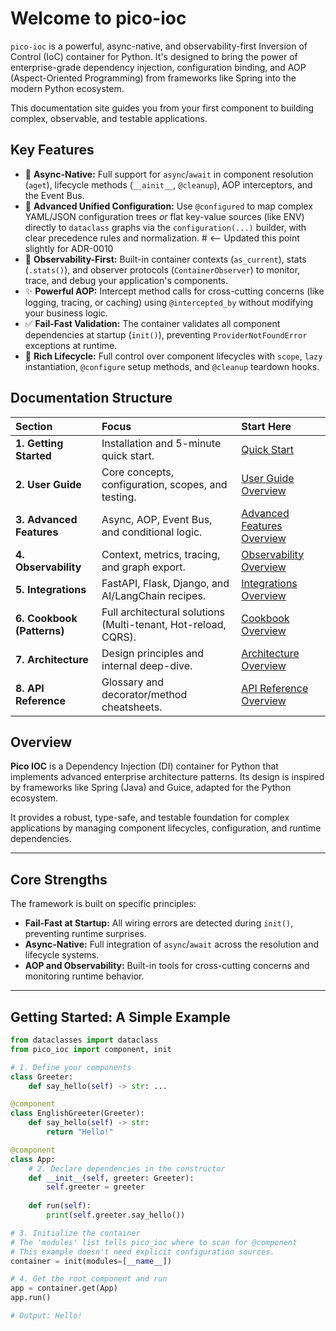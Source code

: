 # Welcome to pico-ioc

`pico-ioc` is a powerful, async-native, and observability-first Inversion of Control (IoC) container for Python. It's designed to bring the power of enterprise-grade dependency injection, configuration binding, and AOP (Aspect-Oriented Programming) from frameworks like Spring into the modern Python ecosystem.

This documentation site guides you from your first component to building complex, observable, and testable applications.

## Key Features

* 🚀 **Async-Native:** Full support for `async`/`await` in component resolution (`aget`), lifecycle methods (`__ainit__`, `@cleanup`), AOP interceptors, and the Event Bus.
* 🌳 **Advanced Unified Configuration:** Use `@configured` to map complex YAML/JSON configuration trees *or* flat key-value sources (like ENV) directly to `dataclass` graphs via the `configuration(...)` builder, with clear precedence rules and normalization. # <-- Updated this point slightly for ADR-0010
* 🔬 **Observability-First:** Built-in container contexts (`as_current`), stats (`.stats()`), and observer protocols (`ContainerObserver`) to monitor, trace, and debug your application's components.
* ✨ **Powerful AOP:** Intercept method calls for cross-cutting concerns (like logging, tracing, or caching) using `@intercepted_by` without modifying your business logic.
* ✅ **Fail-Fast Validation:** The container validates all component dependencies at startup (`init()`), preventing `ProviderNotFoundError` exceptions at runtime.
* 🧩 **Rich Lifecycle:** Full control over component lifecycles with `scope`, `lazy` instantiation, `@configure` setup methods, and `@cleanup` teardown hooks.

## Documentation Structure

| Section | Focus | Start Here |
| :--- | :--- | :--- |
| **1. Getting Started** | Installation and 5-minute quick start. | [Quick Start](./getting-started.md) |
| **2. User Guide** | Core concepts, configuration, scopes, and testing. | [User Guide Overview](./user-guide/README.md) |
| **3. Advanced Features** | Async, AOP, Event Bus, and conditional logic. | [Advanced Features Overview](./advanced-features/README.md) |
| **4. Observability** | Context, metrics, tracing, and graph export. | [Observability Overview](./observability/README.md) |
| **5. Integrations** | FastAPI, Flask, Django, and AI/LangChain recipes. | [Integrations Overview](./integrations/README.md) |
| **6. Cookbook (Patterns)** | Full architectural solutions (Multi-tenant, Hot-reload, CQRS). | [Cookbook Overview](./cookbook/README.md) |
| **7. Architecture** | Design principles and internal deep-dive. | [Architecture Overview](./architecture/README.md) |
| **8. API Reference** | Glossary and decorator/method cheatsheets. | [API Reference Overview](./api-reference/README.md) |


## Overview

**Pico IOC** is a Dependency Injection (DI) container for Python that implements advanced enterprise architecture patterns. Its design is inspired by frameworks like Spring (Java) and Guice, adapted for the Python ecosystem.

It provides a robust, type-safe, and testable foundation for complex applications by managing component lifecycles, configuration, and runtime dependencies.

---

## Core Strengths

The framework is built on specific principles:

* **Fail-Fast at Startup:** All wiring errors are detected during `init()`, preventing runtime surprises.
* **Async-Native:** Full integration of `async`/`await` across the resolution and lifecycle systems.
* **AOP and Observability:** Built-in tools for cross-cutting concerns and monitoring runtime behavior.

---

## Getting Started: A Simple Example

```python
from dataclasses import dataclass
from pico_ioc import component, init

# 1. Define your components
class Greeter:
    def say_hello(self) -> str: ...

@component
class EnglishGreeter(Greeter):
    def say_hello(self) -> str:
        return "Hello!"

@component
class App:
    # 2. Declare dependencies in the constructor
    def __init__(self, greeter: Greeter):
        self.greeter = greeter
    
    def run(self):
        print(self.greeter.say_hello())

# 3. Initialize the container
# The 'modules' list tells pico_ioc where to scan for @component
# This example doesn't need explicit configuration sources.
container = init(modules=[__name__])

# 4. Get the root component and run
app = container.get(App)
app.run()

# Output: Hello!
```


